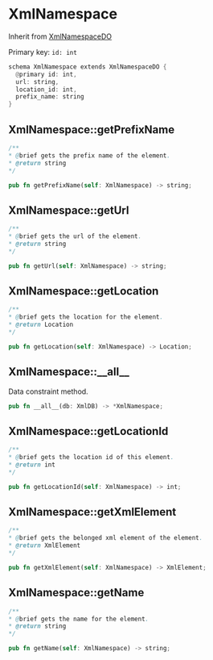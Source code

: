 # XmlNamespace

Inherit from [XmlNamespaceDO](./XmlNamespaceDO.md)

Primary key: `id: int`

```rust
schema XmlNamespace extends XmlNamespaceDO {
  @primary id: int,
  url: string,
  location_id: int,
  prefix_name: string
}
```
## XmlNamespace::getPrefixName

```java
/**
* @brief gets the prefix name of the element.
* @return string 
*/
```
```rust
pub fn getPrefixName(self: XmlNamespace) -> string;
```
## XmlNamespace::getUrl

```java
/**
* @brief gets the url of the element.
* @return string 
*/
```
```rust
pub fn getUrl(self: XmlNamespace) -> string;
```
## XmlNamespace::getLocation

```java
/**
* @brief gets the location for the element.
* @return Location
*/
```
```rust
pub fn getLocation(self: XmlNamespace) -> Location;
```
## XmlNamespace::\_\_all\_\_

Data constraint method.

```rust
pub fn __all__(db: XmlDB) -> *XmlNamespace;
```
## XmlNamespace::getLocationId

```java
/**
* @brief gets the location id of this element.
* @return int
*/
```
```rust
pub fn getLocationId(self: XmlNamespace) -> int;
```
## XmlNamespace::getXmlElement

```java
/**
* @brief gets the belonged xml element of the element.
* @return XmlElement 
*/
```
```rust
pub fn getXmlElement(self: XmlNamespace) -> XmlElement;
```
## XmlNamespace::getName

```java
/**
* @brief gets the name for the element.
* @return string
*/
```
```rust
pub fn getName(self: XmlNamespace) -> string;
```
